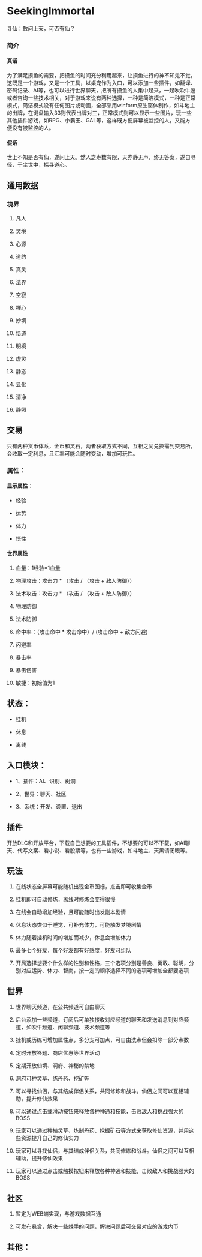 # SeekingImmortal

寻仙：敢问上天，可否有仙？

### 简介

#### &#x20;   真话

&#x20;       为了满足摸鱼的需要，把摸鱼的时间充分利用起来，让摸鱼进行的神不知鬼不觉，这既是一个游戏，又是一个工具，以桌宠作为入口，可以添加一些插件，如翻译、密码记录、AI等，也可以进行世界聊天，把所有摸鱼的人集中起来，一起吹吹牛逼或者咨询一些技术相关，对于游戏来说有两种选择，一种是简洁模式，一种是正常模式，简洁模式没有任何图片或动画，全部采用winform原生窗体制作，如斗地主的出牌，在键盘输入33则代表出牌对三，正常模式则可以显示一些图片，玩一些其他插件游戏，如RPG、小霸王、GAL等，这样既方便屏幕被监控的人，又能方便没有被监控的人。

#### &#x20;   假话

&#x20;       世上不知是否有仙，遂问上天。然人之寿数有限，天亦静无声，终无答案，遂自寻径，于尘世中，探寻道心。

## 通用数据

### 境界

1.  凡人

2.  灵境

3.  心源

4.  道韵

5.  真灵

6.  法界

7.  空寂

8.  禅心

9.  妙境

10. 悟道

11. 明境

12. 虚灵

13. 静态

14. 显化

15. 清净

16. 静照

## 交易

&#x20;       只有两种货币体系，金币和灵石，两者获取方式不同，互相之间兑换需到交易所，会收取一定利息，且汇率可能会随时变动，增加可玩性。

### 属性：

#### 显示属性：

*   经验

*   运势

*   体力

*   悟性

#### 世界属性

1.  血量：1经验\=1血量

2.  物理攻击：攻击力 \* （攻击 / （攻击 + 敌人防御））

3.  法术攻击：攻击力 \* （攻击 / （攻击 + 敌人防御））

4.  物理防御

5.  法术防御

6.  命中率：（攻击命中 \* 攻击命中）/ (攻击命中 + 敌方闪避)

7.  闪避率

8.  暴击率

9.  暴击伤害

10. 敏捷：初始值为1

## 状态：

*   挂机

*   休息

*   离线

## 入口模块：

*   1、插件：AI、识别、树洞

*   2、世界：聊天、社区

*   3、系统：开发、设置、退出

## 插件

&#x20;       开放DLC和开放平台，下载自己想要的工具插件，不想要的可以不下载，如AI聊天、代写文案、看小说、看股票等，也有一些游戏，如斗地主、天黑请闭眼等。

## 玩法

1.  在线状态全屏幕可能随机出现金币图标，点击即可收集金币

2.  挂机即可自动修炼，离线时修炼会变得很慢

3.  在线会自动增加经验，且可能随时出发副本剧情

4.  休息状态类似于睡觉，可补充体力，可能触发梦境剧情

5.  体力随着挂机时间的增加而减少，休息会增加体力

6.  最多七个好友，每个好友都有好感度，好友可组队

7.  开局选择想要个什么样的性别和性格，三个选项分别是善良、勇敢、聪明，分别对应运势、体力、智商，按一定的顺序选择不同的选项可增加全都要选项

## 世界

1.  世界聊天频道，在公共频道可自由聊天

2.  后台添加一些频道，订阅后可单独接收对应频道的聊天和发送消息到对应频道，如吹牛频道、闲聊频道、技术频道等

3.  挂机或历练可增加属性点，多分支可加点，可自由洗点但会扣除一部分点数

4.  定时开放答题、商店优惠等世界活动

5.  定期开放仙境、洞府、神秘的禁地

6.  洞府可种灵草、练丹药、挖矿等

7.  可以寻找仙侣，与其结成伴侣关系，共同修炼和战斗。仙侣之间可以互相辅助，提升修仙效果

8.  可以通过点击或滑动按钮来释放各种神通和技能，击败敌人和挑战强大的BOSS

9.  玩家可以通过种植灵草、炼制丹药、挖掘矿石等方式来获取修仙资源，并用这些资源提升自己的修仙实力

10. 玩家可以寻找仙侣，与其结成伴侣关系，共同修炼和战斗。仙侣之间可以互相辅助，提升修仙效果

11. 玩家可以通过点击或触摸按钮来释放各种神通和技能，击败敌人和挑战强大的BOSS

## 社区

1.  暂定为WEB端实现，与游戏数据互通

2.  可发布悬赏，解决一些棘手的问题，解决问题后可交易对应的游戏内币

## 其他：

